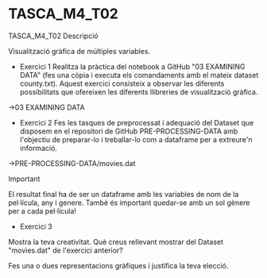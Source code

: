 # TASCA_M4_T02
TASCA_M4_T02
Descripció




Visualització gràfica de múltiples variables.



- Exercici 1
Realitza la pràctica del notebook a GitHub "03 EXAMINING DATA" (fes una còpia i executa els comandaments amb el mateix dataset county.txt). Aquest exercici consisteix a observar les diferents possibilitats que ofereixen les diferents llibreries de visualització gràfica.

->03 EXAMINING DATA


- Exercici 2
Fes les tasques de preprocessat  i adequació del Dataset que disposem en el repositori de GitHub PRE-PROCESSING-DATA amb l'objectiu de preparar-lo i treballar-lo com a dataframe per a extreure'n informació.

->PRE-PROCESSING-DATA/movies.dat


 Important

El resultat final ha de ser un dataframe amb les variables de nom de la pel·lícula, any i genere. També és important quedar-se amb un sol gènere per a cada pel·lícula!



- Exercici 3

Mostra la teva creativitat. Què creus rellevant mostrar del Dataset "movies.dat" de l'exercici anterior?

Fes una o dues representacions gràfiques i justifica la teva elecció.
